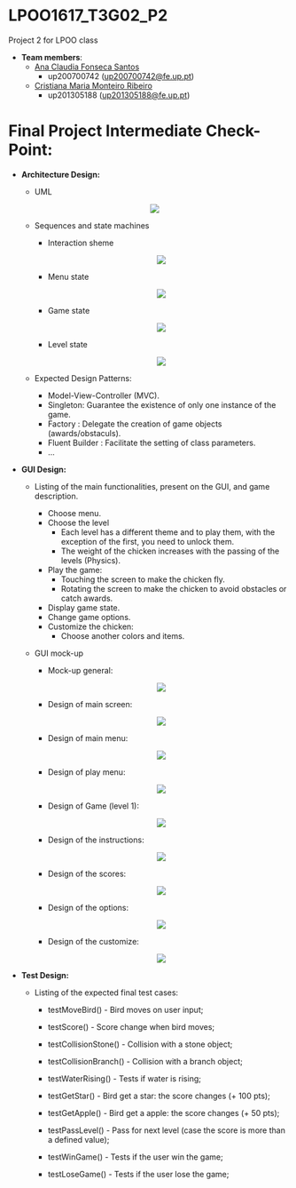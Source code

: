 # LPOO1617_T3G02_P2
Project 2 for LPOO class

* **Team members**:
   * [Ana Claudia Fonseca Santos](https://github.com/anaezes) 
      * up200700742 (up200700742@fe.up.pt)
   * [Cristiana Maria Monteiro Ribeiro](https://github.com/311-311) 
      * up201305188 (up201305188@fe.up.pt)
      
      
# Final Project Intermediate Check-Point:

* **Architecture Design:**
  * UML

  <p align="center"> <img src="prj_images/uml.png"> </p>
  
  * Sequences and state machines
      * Interaction sheme
      
       <p align="center"> <img src="prj_images/InteractionScheme.png"> </p>
       
       * Menu state
      
       <p align="center"> <img src="prj_images/MenuState.png"> </p>
       
       * Game state
       
       <p align="center"> <img src="prj_images/GameState.png"> </p>
       
       * Level state
       
       <p align="center"> <img src="prj_images/LevelState.png"> </p>
  
  * Expected Design Patterns:
    * Model-View-Controller (MVC).
    * Singleton: Guarantee the existence of only one instance of the game.
    * Factory : Delegate the creation of game objects (awards/obstaculs).
    * Fluent Builder : Facilitate the setting of class parameters. 
    * ...


* **GUI Design:**
  * Listing of the main functionalities, present on the GUI, and game description. 
    * Choose menu.
    * Choose the level
      - Each level has a different theme and to play them, with the exception of the first, you need to unlock them.
      - The weight of the chicken increases with the passing of the levels (Physics).
    * Play the game:
      - Touching the screen to make the chicken fly.
      - Rotating the screen to make the chicken to avoid obstacles or catch awards. 
    * Display game state.
    * Change game options.
    * Customize the chicken:
      - Choose another colors and items. 
  
  * GUI mock-up
  
    * Mock-up general:
    
    <p align="center"> <img src="prj_images/final.png"> </p>
    
    * Design of main screen:
    
    <p align="center"> <img src="prj_images/init.png"> </p>
    
    * Design of main menu:
    
    <p align="center"> <img src="prj_images/mainMenu.png"> </p>
    
    * Design of play menu:
    
    <p align="center"> <img src="prj_images/gameMenu.png"> </p>
    
    * Design of Game (level 1):
    
    <p align="center"> <img src="prj_images/game.png"> </p>
    
    * Design of the instructions:
    
    <p align="center"> <img src="prj_images/instructions.png"> </p>
    
    * Design of the scores:
    
    <p align="center"> <img src="prj_images/scores.png"> </p>
    
    * Design of the options:
    
    <p align="center"> <img src="prj_images/options.png"> </p> 
    
    * Design of the customize:
    
    <p align="center"> <img src="prj_images/customize.png"> </p> 
 
  
* **Test Design:**

  * Listing of the expected final test cases:
  
      * testMoveBird() - Bird moves on user input;
      
      * testScore() - Score change when bird moves;
      
      * testCollisionStone() - Collision with a stone object;
      
      * testCollisionBranch() - Collision with a branch object;
      
      * testWaterRising() - Tests if water is rising;
      
      * testGetStar() - Bird get a star: the score changes (+ 100 pts);
      
      * testGetApple() - Bird get a apple: the score changes (+ 50 pts);
      
      * testPassLevel() - Pass for next level (case the score is more than a defined value);
      
      * testWinGame() - Tests if the user win the game;
      
      * testLoseGame() - Tests if the user lose the game;
